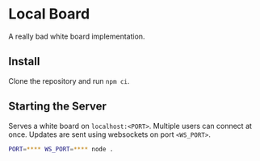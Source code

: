 # Local Board

A really bad white board implementation.

## Install

Clone the repository and run `npm ci`.

## Starting the Server

Serves a white board on `localhost:<PORT>`.
Multiple users can connect at once.
Updates are sent using websockets on port `<WS_PORT>`.

```bash
PORT=**** WS_PORT=**** node .
```
